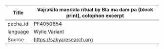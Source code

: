 |Title | Vajrakīla maṇḍala ritual by Bla ma dam pa (block print), colophon excerpt 
| --- | --- 
|pecha_id | PF4050654
|language | Wylie Variant
|Source | https://sakyaresearch.org